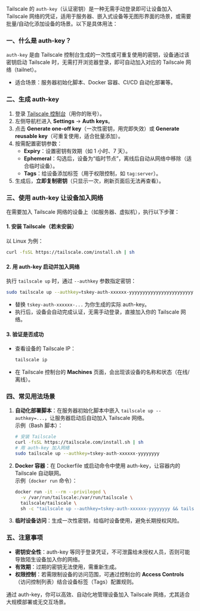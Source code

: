 Tailscale 的 `auth-key`（认证密钥）是一种无需手动登录即可让设备加入 Tailscale 网络的凭证，适用于服务器、嵌入式设备等无图形界面的场景，或需要批量/自动化添加设备的场景。以下是具体用法：


### **一、什么是 auth-key？**  
`auth-key` 是由 Tailscale 控制台生成的一次性或可重复使用的密钥，设备通过该密钥启动 Tailscale 时，无需打开浏览器登录，即可自动加入对应的 Tailscale 网络（tailnet）。  
- 适合场景：服务器初始化脚本、Docker 容器、CI/CD 自动化部署等。  


### **二、生成 auth-key**  
1. 登录 [Tailscale 控制台](https://login.tailscale.com/admin)（用你的账号）。  
2. 左侧导航栏进入 **Settings** → **Auth keys**。  
3. 点击 **Generate one-off key**（一次性密钥，用完即失效）或 **Generate reusable key**（可重复使用，适合批量添加）。  
4. 按需配置密钥参数：  
   - **Expiry**：设置密钥有效期（如 1 小时、7 天）。  
   - **Ephemeral**：勾选后，设备为“临时节点”，离线后自动从网络中移除（适合临时设备）。  
   - **Tags**：给设备添加标签（用于权限控制，如 `tag:server`）。  
5. 生成后，**立即复制密钥**（只显示一次，刷新页面后无法再查看）。  


### **三、使用 auth-key 让设备加入网络**  
在需要加入 Tailscale 网络的设备上（如服务器、虚拟机），执行以下步骤：  


#### **1. 安装 Tailscale（若未安装）**  
以 Linux 为例：  
```bash
curl -fsSL https://tailscale.com/install.sh | sh
```


#### **2. 用 auth-key 启动并加入网络**  
执行 `tailscale up` 时，通过 `--authkey` 参数指定密钥：  
```bash
sudo tailscale up --authkey=tskey-auth-xxxxxx-yyyyyyyyyyyyyyyyyyyyyyyy
```

- 替换 `tskey-auth-xxxxxx-...` 为你生成的实际 auth-key。  
- 执行后，设备会自动完成认证，无需手动登录，直接加入你的 Tailscale 网络。  


#### **3. 验证是否成功**  
- 查看设备的 Tailscale IP：  
  ```bash
  tailscale ip
  ```
- 在 Tailscale 控制台的 **Machines** 页面，会出现该设备的名称和状态（在线/离线）。  


### **四、常见用法场景**  
1. **自动化部署脚本**：在服务器初始化脚本中嵌入 `tailscale up --authkey=...`，让服务器启动后自动加入 Tailscale 网络。  
   示例（Bash 脚本）：  
   ```bash
   # 安装 Tailscale
   curl -fsSL https://tailscale.com/install.sh | sh
   # 用 auth-key 加入网络
   sudo tailscale up --authkey=tskey-auth-xxxxxx-yyyyyyyy
   ```

2. **Docker 容器**：在 Dockerfile 或启动命令中使用 auth-key，让容器内的 Tailscale 自动联网。  
   示例（`docker run` 命令）：  
   ```bash
   docker run -it --rm --privileged \
     -v /var/run/tailscale:/var/run/tailscale \
     tailscale/tailscale \
     sh -c "tailscale up --authkey=tskey-auth-xxxxxx-yyyyyyyy && tailscale ip"
   ```

3. **临时设备访问**：生成一次性密钥，给临时设备使用，避免长期授权风险。  


### **五、注意事项**  
- **密钥安全性**：auth-key 等同于登录凭证，不可泄露给未授权人员，否则可能导致陌生设备加入你的网络。  
- **有效期**：过期的密钥无法使用，需重新生成。  
- **权限控制**：若需限制设备的访问范围，可通过控制台的 **Access Controls**（访问控制列表）结合设备标签（Tags）配置规则。  

通过 auth-key，你可以高效、自动化地管理设备加入 Tailscale 网络，尤其适合大规模部署或无交互场景。